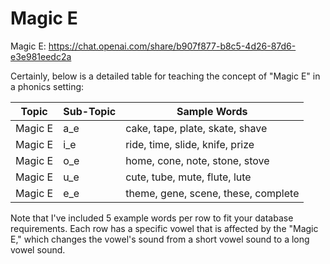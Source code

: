# Magic E

Magic E: <https://chat.openai.com/share/b907f877-b8c5-4d26-87d6-e3e981eedc2a>

Certainly, below is a detailed table for teaching the concept of "Magic E" in a phonics setting:

| Topic   | Sub-Topic | Sample Words                        |
| ------- | --------- | ----------------------------------- |
| Magic E | a_e       | cake, tape, plate, skate, shave     |
| Magic E | i_e       | ride, time, slide, knife, prize     |
| Magic E | o_e       | home, cone, note, stone, stove      |
| Magic E | u_e       | cute, tube, mute, flute, lute       |
| Magic E | e_e       | theme, gene, scene, these, complete |

Note that I've included 5 example words per row to fit your database requirements. Each row has a specific vowel that is affected by the "Magic E," which changes the vowel's sound from a short vowel sound to a long vowel sound.
